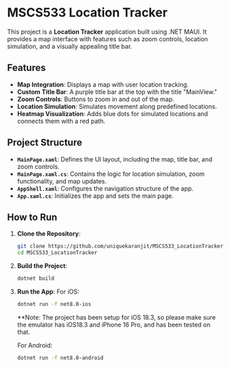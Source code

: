 # MSCS533 Location Tracker

This project is a **Location Tracker** application built using .NET MAUI. It provides a map interface with features such as zoom controls, location simulation, and a visually appealing title bar.

## Features

- **Map Integration**: Displays a map with user location tracking.
- **Custom Title Bar**: A purple title bar at the top with the title "MainView."
- **Zoom Controls**: Buttons to zoom in and out of the map.
- **Location Simulation**: Simulates movement along predefined locations.
- **Heatmap Visualization**: Adds blue dots for simulated locations and connects them with a red path.

## Project Structure

- **`MainPage.xaml`**: Defines the UI layout, including the map, title bar, and zoom controls.
- **`MainPage.xaml.cs`**: Contains the logic for location simulation, zoom functionality, and map updates.
- **`AppShell.xaml`**: Configures the navigation structure of the app.
- **`App.xaml.cs`**: Initializes the app and sets the main page.

## How to Run

1. **Clone the Repository**:
   ```bash
   git clone https://github.com/uniquekaranjit/MSCS533_LocationTracker 
   cd MSCS533_LocationTracker
   ```
2. **Build the Project**:
    ```bash 
    dotnet build 
    ```
3. **Run the App**:
    For iOS:
    ```bash
    dotnet run -f net8.0-ios
    ```
    **Note: The project has been setup for iOS 18.3, so please make sure the emulator has iOS18.3 and iPhone 16 Pro, and has been tested on that. 

    For Android:
    ```bash
    dotnet run -f net8.0-android
    ```

